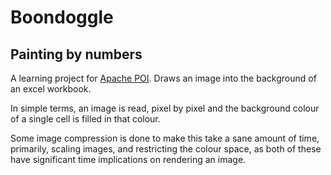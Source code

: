 # Boondoggle
## Painting by numbers

A learning project for [Apache POI](https://poi.apache.org/). Draws an image into the background of an excel workbook.

In simple terms, an image is read, pixel by pixel and the background colour of a single cell is filled in that colour.

Some image compression is done to make this take a sane amount of time, primarily, scaling images, and restricting the colour space, as both of these have significant time implications on rendering an image.
